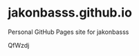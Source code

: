 # jakonbasss.github.io
Personal GitHub Pages site for jakonbasss









































QfWzdj
